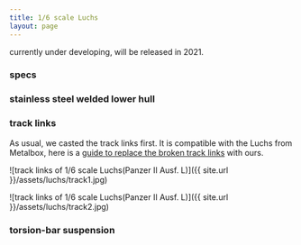 ```yaml
---
title: 1/6 scale Luchs
layout: page
---
```


currently under developing, will be released in 2021.



### specs


### stainless steel welded lower hull





### track links

As usual, we casted the track links first. It is compatible with the Luchs from Metalbox, here is a <a href="{{site.url}}/metalbox-luchs-upgrading">guide to replace the broken track links</a> with ours.




![track links of 1/6 scale Luchs(Panzer II Ausf. L)]({{ site.url }}/assets/luchs/track1.jpg)

![track links of 1/6 scale Luchs(Panzer II Ausf. L)]({{ site.url }}/assets/luchs/track2.jpg)

### torsion-bar suspension






